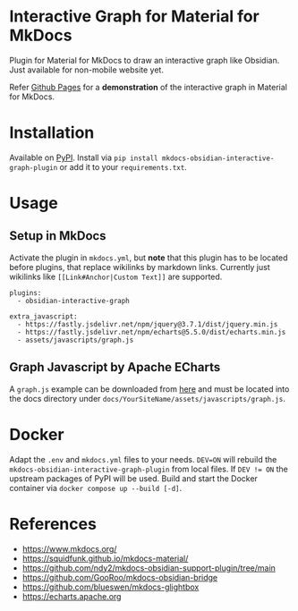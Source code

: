 # Interactive Graph for Material for MkDocs
Plugin for Material for MkDocs to draw an interactive graph like Obsidian.
Just available for non-mobile website yet.

Refer [Github Pages](https://daxcore.github.io/mkdocs-obsidian-interactive-graph-plugin/) for a **demonstration** of the interactive graph in Material for MkDocs.

# Installation
Available on [PyPI](https://pypi.org/project/mkdocs-obsidian-interactive-graph-plugin/).
Install via `pip install mkdocs-obsidian-interactive-graph-plugin` or add it to your `requirements.txt`.

# Usage
## Setup in MkDocs
Activate the plugin in `mkdocs.yml`, but **note** that this plugin has to be located before plugins, that replace wikilinks by markdown links. Currently just wikilinks like `[[Link#Anchor|Custom Text]]` are supported.
```
plugins:
  - obsidian-interactive-graph

extra_javascript:
  - https://fastly.jsdelivr.net/npm/jquery@3.7.1/dist/jquery.min.js
  - https://fastly.jsdelivr.net/npm/echarts@5.5.0/dist/echarts.min.js
  - assets/javascripts/graph.js
```

## Graph Javascript by Apache ECharts
A `graph.js` example can be downloaded from [here](https://raw.githubusercontent.com/daxcore/mkdocs-obsidian-interactive-graph-plugin/main/docs/ObsidianVault/assets/javascripts/graph.js) and must be located into the docs directory under `docs/YourSiteName/assets/javascripts/graph.js`.

# Docker
Adapt the `.env` and `mkdocs.yml` files to your needs. `DEV=ON` will rebuild the `mkdocs-obsidian-interactive-graph-plugin` from local files. If `DEV != ON` the upstream packages of PyPI will be used. Build and start the Docker container via `docker compose up --build [-d]`.

# References
* https://www.mkdocs.org/
* https://squidfunk.github.io/mkdocs-material/
* https://github.com/ndy2/mkdocs-obsidian-support-plugin/tree/main
* https://github.com/GooRoo/mkdocs-obsidian-bridge
* https://github.com/blueswen/mkdocs-glightbox
* https://echarts.apache.org
